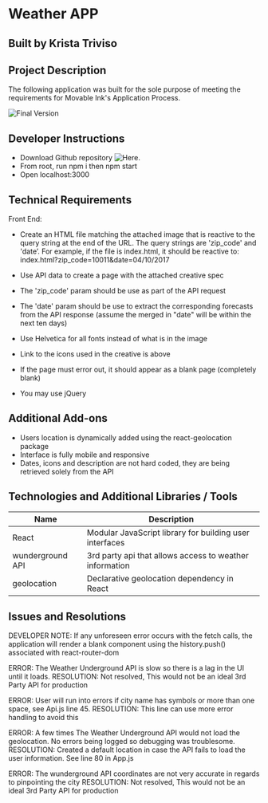 # Weather APP
## Built by Krista Triviso

## Project Description

The following application was built for the sole purpose of meeting the requirements for Movable Ink's Application Process.

![Final Version](https://github.com/ktriviso/movable-ink)

## Developer Instructions

- Download Github repository ![Here](https://github.com/ktriviso/movable-ink).
- From root, run npm i then npm start
- Open localhost:3000

## Technical Requirements

Front End:
- Create an HTML file matching the attached image that is reactive to the query string at the end of the URL. The query strings are 'zip_code' and 'date’. For example, if the file is index.html, it should be reactive to: index.html?zip_code=10011&date=04/10/2017

- Use API data to create a page with the attached creative spec
- The 'zip_code' param should be use as part of the API request
- The 'date' param should be use to extract the corresponding forecasts from the API response (assume the merged in "date" will be within the next ten days)
- Use Helvetica for all fonts instead of what is in the image
- Link to the icons used in the creative is above
- If the page must error out, it should appear as a blank page (completely blank)
- You may use jQuery

## Additional Add-ons
- Users location is dynamically added using the react-geolocation package
- Interface is fully mobile and responsive
- Dates, icons and description are not hard coded, they are being retrieved solely from the API


## Technologies and Additional Libraries / Tools

| Name             | Description                                             |
| ---------------- | ------------------------------------------------------- |
| React            | Modular JavaScript library for building user interfaces |
| wunderground API | 3rd party api that allows access to weather information |
| geolocation      | Declarative geolocation dependency in React             |

## Issues and Resolutions

DEVELOPER NOTE: If any unforeseen error occurs with the fetch calls, the application will render a blank component using the history.push() associated with react-router-dom

ERROR: The Weather Underground API is slow so there is a lag in the UI until it loads.
RESOLUTION: Not resolved, This would not be an ideal 3rd Party API for production

ERROR: User will run into errors if city name has symbols or more than one space, see Api.js line 45.
RESOLUTION: This line can use more error handling to avoid this

ERROR: A few times The Weather Underground API would not load the geolocation. No errors being logged so debugging was troublesome.
RESOLUTION: Created a default location in case the API fails to load the user information. See line 80 in App.js

ERROR: The wunderground API coordinates are not very accurate in regards to pinpointing the city
RESOLUTION: Not resolved, This would not be an ideal 3rd Party API for production

